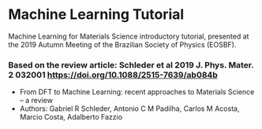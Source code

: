 # Machine Learning Tutorial
Machine Learning for Materials Science introductory tutorial, presented at the 2019 Autumn Meeting of the Brazilian Society of Physics (EOSBF).

### Based on the review article: Schleder et al 2019 J. Phys. Mater. 2 032001 https://doi.org/10.1088/2515-7639/ab084b
- From DFT to Machine Learning: recent approaches to Materials Science – a review
- Authors: Gabriel R Schleder, Antonio C M Padilha, Carlos M Acosta, Marcio Costa, Adalberto Fazzio 
